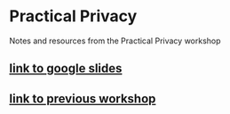 # Practical Privacy
Notes and resources from the Practical Privacy workshop

## [link to google slides](https://docs.google.com/a/bard.edu/presentation/d/1B3R8Qa-TkIIRBAcO92uuz7YIaq2ngIvY_AMZXK74OZk/edit?usp=sharing)

## [link to previous workshop](https://github.com/Bard-EH/PECS)
